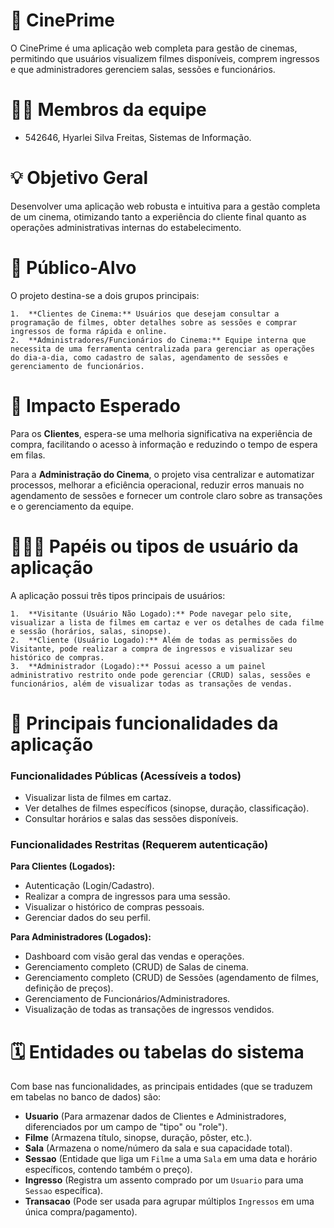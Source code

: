 # 🏁 CinePrime

O CinePrime é uma aplicação web completa para gestão de cinemas, permitindo que usuários visualizem filmes disponíveis, comprem ingressos e que administradores gerenciem salas, sessões e funcionários.

# 🧑‍💻 Membros da equipe

- 542646, Hyarlei Silva Freitas, Sistemas de Informação.

# 💡 Objetivo Geral

Desenvolver uma aplicação web robusta e intuitiva para a gestão completa de um cinema, otimizando tanto a experiência do cliente final quanto as operações administrativas internas do estabelecimento.

# 👀 Público-Alvo

O projeto destina-se a dois grupos principais:

    1.  **Clientes de Cinema:** Usuários que desejam consultar a programação de filmes, obter detalhes sobre as sessões e comprar ingressos de forma rápida e online.
    2.  **Administradores/Funcionários do Cinema:** Equipe interna que necessita de uma ferramenta centralizada para gerenciar as operações do dia-a-dia, como cadastro de salas, agendamento de sessões e gerenciamento de funcionários.

# 🌟 Impacto Esperado

Para os **Clientes**, espera-se uma melhoria significativa na experiência de compra, facilitando o acesso à informação e reduzindo o tempo de espera em filas.

Para a **Administração do Cinema**, o projeto visa centralizar e automatizar processos, melhorar a eficiência operacional, reduzir erros manuais no agendamento de sessões e fornecer um controle claro sobre as transações e o gerenciamento da equipe.

# 🧑‍🤝‍🧑 Papéis ou tipos de usuário da aplicação

A aplicação possui três tipos principais de usuários:

    1.  **Visitante (Usuário Não Logado):** Pode navegar pelo site, visualizar a lista de filmes em cartaz e ver os detalhes de cada filme e sessão (horários, salas, sinopse).
    2.  **Cliente (Usuário Logado):** Além de todas as permissões do Visitante, pode realizar a compra de ingressos e visualizar seu histórico de compras.
    3.  **Administrador (Logado):** Possui acesso a um painel administrativo restrito onde pode gerenciar (CRUD) salas, sessões e funcionários, além de visualizar todas as transações de vendas.

# 🚩 Principais funcionalidades da aplicação

### Funcionalidades Públicas (Acessíveis a todos)

- Visualizar lista de filmes em cartaz.
- Ver detalhes de filmes específicos (sinopse, duração, classificação).
- Consultar horários e salas das sessões disponíveis.

### Funcionalidades Restritas (Requerem autenticação)

**Para Clientes (Logados):**

- Autenticação (Login/Cadastro).
- Realizar a compra de ingressos para uma sessão.
- Visualizar o histórico de compras pessoais.
- Gerenciar dados do seu perfil.

**Para Administradores (Logados):**

- Dashboard com visão geral das vendas e operações.
- Gerenciamento completo (CRUD) de Salas de cinema.
- Gerenciamento completo (CRUD) de Sessões (agendamento de filmes, definição de preços).
- Gerenciamento de Funcionários/Administradores.
- Visualização de todas as transações de ingressos vendidos.

# 🗓️ Entidades ou tabelas do sistema

Com base nas funcionalidades, as principais entidades (que se traduzem em tabelas no banco de dados) são:

- **Usuario** (Para armazenar dados de Clientes e Administradores, diferenciados por um campo de "tipo" ou "role").
- **Filme** (Armazena título, sinopse, duração, pôster, etc.).
- **Sala** (Armazena o nome/número da sala e sua capacidade total).
- **Sessao** (Entidade que liga um `Filme` a uma `Sala` em uma data e horário específicos, contendo também o preço).
- **Ingresso** (Registra um assento comprado por um `Usuario` para uma `Sessao` específica).
- **Transacao** (Pode ser usada para agrupar múltiplos `Ingressos` em uma única compra/pagamento).
